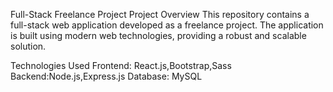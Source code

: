 Full-Stack Freelance Project
Project Overview
This repository contains a full-stack web application developed as a freelance project. The application is built using modern web technologies, providing a robust and scalable solution.

Technologies Used
Frontend:
React.js,Bootstrap,Sass
Backend:Node.js,Express.js
Database: MySQL
